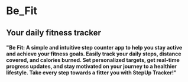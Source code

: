 # Be_Fit
## Your daily fitness tracker

#### "Be Fit: A simple and intuitive step counter app to help you stay active and achieve your fitness goals. Easily track your daily steps, distance covered, and calories burned. Set personalized targets, get real-time progress updates, and stay motivated on your journey to a healthier lifestyle. Take every step towards a fitter you with StepUp Tracker!"
